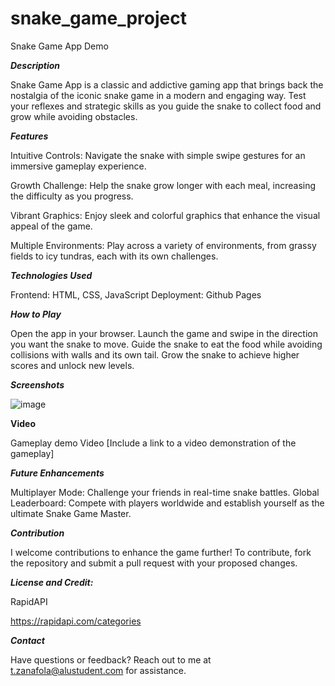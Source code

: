 # **snake_game_project**
Snake Game App Demo

_**Description**_


Snake Game App is a classic and addictive gaming app that brings back the nostalgia of the iconic snake game in a modern and engaging way. Test your reflexes and strategic skills as you guide the snake to collect food and grow while avoiding obstacles.

_**Features**_


Intuitive Controls: Navigate the snake with simple swipe gestures for an immersive gameplay experience.

Growth Challenge: Help the snake grow longer with each meal, increasing the difficulty as you progress.

Vibrant Graphics: Enjoy sleek and colorful graphics that enhance the visual appeal of the game.

Multiple Environments: Play across a variety of environments, from grassy fields to icy tundras, each with its own challenges.

_**Technologies Used**_


Frontend: HTML, CSS, JavaScript
Deployment: Github Pages

_**How to Play**_


Open the app in your browser.
Launch the game and swipe in the direction you want the snake to move.
Guide the snake to eat the food while avoiding collisions with walls and its own tail.
Grow the snake to achieve higher scores and unlock new levels.

_**Screenshots**_


![image](https://github.com/tesfahunfola/Playing-Around-with-APIs/assets/122350783/3c6568ec-0b05-4675-9354-01fe4f6ea428)



**Video**


Gameplay demo Video
[Include a link to a video demonstration of the gameplay]

_**Future Enhancements**_


Multiplayer Mode: Challenge your friends in real-time snake battles.
Global Leaderboard: Compete with players worldwide and establish yourself as the ultimate Snake Game Master.

_**Contribution**_


I welcome contributions to enhance the game further! To contribute, fork the repository and submit a pull request with your proposed changes.

_**License and Credit:**_


RapidAPI

https://rapidapi.com/categories

**_Contact_**


Have questions or feedback? Reach out to me at t.zanafola@alustudent.com for assistance.
